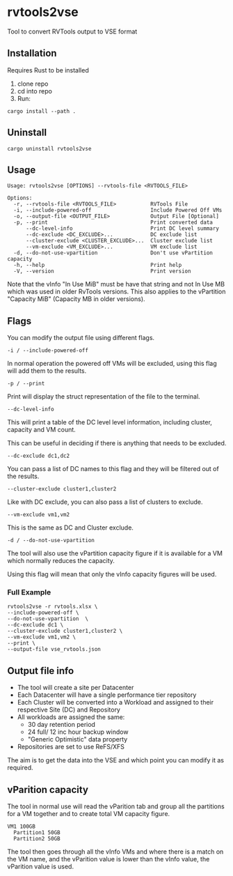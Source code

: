 # rvtools2vse

Tool to convert RVTools output to VSE format

## Installation

Requires Rust to be installed

1. clone repo
2. cd into repo
3. Run:

```
cargo install --path .
```

## Uninstall

```
cargo uninstall rvtools2vse
```

## Usage

```
Usage: rvtools2vse [OPTIONS] --rvtools-file <RVTOOLS_FILE>

Options:
  -r, --rvtools-file <RVTOOLS_FILE>           RVTools File
  -i, --include-powered-off                   Include Powered Off VMs
  -o, --output-file <OUTPUT_FILE>             Output File [Optional]
  -p, --print                                 Print converted data
      --dc-level-info                         Print DC level summary
      --dc-exclude <DC_EXCLUDE>...            DC exclude list
      --cluster-exclude <CLUSTER_EXCLUDE>...  Cluster exclude list
      --vm-exclude <VM_EXCLUDE>...            VM exclude list
  -d, --do-not-use-vpartition                 Don't use vPartition capacity
  -h, --help                                  Print help
  -V, --version                               Print version
```

Note that the vInfo "In Use MiB" must be have that string and not In Use MB which was used in older RvTools versions.
This also applies to the vPartition "Capacity MiB" (Capacity MB in older versions).

## Flags

You can modify the output file using different flags.

```
-i / --include-powered-off
```

In normal operation the powered off VMs will be excluded, using this flag will add them to the results.

```
-p / --print
```

Print will display the struct representation of the file to the terminal.

```
--dc-level-info
```

This will print a table of the DC level level information, including cluster, capacity and VM count.

This can be useful in deciding if there is anything that needs to be excluded.

```
--dc-exclude dc1,dc2
```

You can pass a list of DC names to this flag and they will be filtered out of the results.

```
--cluster-exclude cluster1,cluster2
```

Like with DC exclude, you can also pass a list of clusters to exclude.

```
--vm-exclude vm1,vm2
```

This is the same as DC and Cluster exclude.

```
-d / --do-not-use-vpartition
```

The tool will also use the vPartition capacity figure if it is available for a VM which normally reduces the capacity.

Using this flag will mean that only the vInfo capacity figures will be used.

### Full Example

```
rvtools2vse -r rvtools.xlsx \
--include-powered-off \
--do-not-use-vpartition  \
--dc-exclude dc1 \
--cluster-exclude cluster1,cluster2 \
--vm-exclude vm1,vm2 \
--print \
--output-file vse_rvtools.json

```

## Output file info

- The tool will create a site per Datacenter
- Each Datacenter will have a single performance tier repository
- Each Cluster will be converted into a Workload and assigned to their respective Site (DC) and Repository
- All workloads are assigned the same:
  - 30 day retention period
  - 24 full/ 12 inc hour backup window
  - "Generic Optimistic" data property
- Repositories are set to use ReFS/XFS

The aim is to get the data into the VSE and which point you can modify it as required.

## vParition capacity

The tool in normal use will read the vParition tab and group all the partitions for a VM together and to create total VM capacity figure.

```
VM1 100GB
  Partition1 50GB
  Partition2 50GB
```

The tool then goes through all the vInfo VMs and where there is a match on the VM name, and the vParition value is lower than the vInfo value, the vParition value is used.
